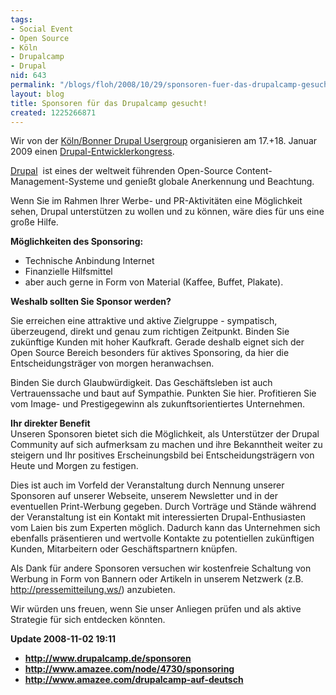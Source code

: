 ```yaml
---
tags:
- Social Event
- Open Source
- Köln
- Drupalcamp
- Drupal
nid: 643
permalink: "/blogs/floh/2008/10/29/sponsoren-fuer-das-drupalcamp-gesucht.html"
layout: blog
title: Sponsoren für das Drupalcamp gesucht!
created: 1225266871
---
```

<p>Wir von der <a href="http://groups.drupal.org/koeln-bonn">K&ouml;ln/Bonner Drupal Usergroup</a> organisieren am 17.+18. Januar 2009 einen <a href="http://www.drupalcamp.de">Drupal-Entwicklerkongress</a>.</p>
<p><a href="http://drupal.org/">Drupal</a>&nbsp; ist eines der weltweit f&uuml;hrenden Open-Source Content-Management-Systeme und genie&szlig;t globale Anerkennung und Beachtung.</p>
<p>Wenn Sie im Rahmen Ihrer Werbe- und PR-Aktivit&auml;ten eine M&ouml;glichkeit sehen, Drupal unterst&uuml;tzen zu wollen und zu k&ouml;nnen, w&auml;re dies f&uuml;r uns eine gro&szlig;e Hilfe.</p>
<p>
<!--break-->
<strong>M&ouml;glichkeiten des Sponsoring:</strong></p>
<ul>
    <li>Technische Anbindung Internet</li>
    <li>Finanzielle Hilfsmittel</li>
    <li>aber auch gerne in Form von Material (Kaffee, Buffet, Plakate).</li>
</ul>
<p><strong>Weshalb sollten Sie Sponsor werden?</strong></p>
<p>Sie erreichen eine attraktive und aktive Zielgruppe - sympatisch, &uuml;berzeugend, direkt und genau zum richtigen Zeitpunkt. Binden Sie zuk&uuml;nftige Kunden mit hoher Kaufkraft.  Gerade deshalb eignet sich der Open Source Bereich besonders f&uuml;r aktives Sponsoring, da hier die Entscheidungstr&auml;ger von morgen heranwachsen.</p>
<p>Binden Sie durch Glaubw&uuml;rdigkeit. Das Gesch&auml;ftsleben ist auch Vertrauenssache und baut auf Sympathie.  Punkten Sie hier. Profitieren Sie vom Image- und Prestigegewinn als zukunftsorientiertes Unternehmen.</p>
<p><strong>Ihr direkter Benefit</strong><br />
Unseren Sponsoren bietet sich die M&ouml;glichkeit, als Unterst&uuml;tzer der Drupal Community auf sich aufmerksam zu machen und ihre Bekanntheit weiter zu steigern und Ihr positives Erscheinungsbild bei Entscheidungstr&auml;gern von Heute und Morgen zu festigen.</p>
<p>Dies ist auch im Vorfeld der Veranstaltung durch Nennung unserer Sponsoren auf unserer Webseite, unserem Newsletter und in der eventuellen Print-Werbung gegeben. Durch Vortr&auml;ge und St&auml;nde w&auml;hrend der Veranstaltung ist ein Kontakt mit interessierten Drupal-Enthusiasten vom Laien bis zum Experten m&ouml;glich. Dadurch kann das Unternehmen sich ebenfalls pr&auml;sentieren und wertvolle Kontakte zu potentiellen zuk&uuml;nftigen Kunden, Mitarbeitern oder Gesch&auml;ftspartnern kn&uuml;pfen.</p>
<p>Als Dank f&uuml;r andere Sponsoren versuchen wir kostenfreie Schaltung von Werbung in Form von Bannern oder Artikeln in unserem Netzwerk (z.B. <a href="http://pressemitteilung.ws/">http://pressemitteilung.ws/</a>) anzubieten.</p>
<p>Wir w&uuml;rden uns freuen, wenn Sie unser Anliegen pr&uuml;fen und als aktive Strategie f&uuml;r sich entdecken k&ouml;nnten.</p>
<strong>Update 2008-11-02 19:11</strong>
<ul>
<li><strong><a href="http://www.drupalcamp.de/sponsoren"> http://www.drupalcamp.de/sponsoren</a></strong></li>
<li><strong><a href="http://www.amazee.com/node/4730/sponsoring">http://www.amazee.com/node/4730/sponsoring </a></strong></li>
<li><strong><a href="http://www.amazee.com/drupalcamp-auf-deutsch ">http://www.amazee.com/drupalcamp-auf-deutsch </a></strong></li>
</ul>
